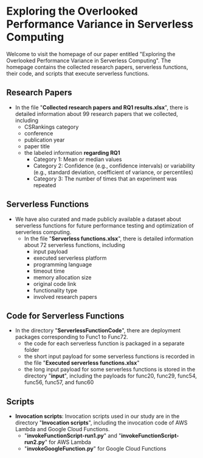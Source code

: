 # Exploring the Overlooked Performance Variance in Serverless Computing

Welcome to visit the homepage of our paper entitled "Exploring the Overlooked Performance Variance in Serverless Computing". The homepage contains the collected research papers, serverless functions, their code, and scripts that execute serverless functions.


## Research Papers

* In the file "**Collected research papers and RQ1 results.xlsx**", there is detailed information about 99 research papers that we collected, including
  - CSRankings category
  - conference
  - publication year
  - paper title 
  - the labeled information **regarding RQ1**
    - Category 1: Mean or median values
    - Category 2: Confidence (e.g., confidence intervals) or variability (e.g., standard deviation, coefficient of variance, or percentiles)
    - Category 3: The number of times that an experiment was repeated


## Serverless Functions

* We have also curated and made publicly available a dataset about serverless functions for future performance testing and optimization of serverless computing.
  - In the file "**Serverless functions.xlsx**", there is detailed information about 72 serverless functions, including
    - input payload
    - executed serverless platform
    - programming language
    - timeout time
    - memory allocation size
    - original code link
    - functionality type
    - involved research papers


## Code for Serverless Functions

* In the directory "**ServerlessFunctionCode**", there are deployment packages corresponding to Func1 to Func72. 
  - the code for each serverless function is packaged in a separate folder
  - the short input payload for some serverless functions is recorded in the file "**Executed serverless functions.xlsx**"
  - the long input payload for some serverless functions is stored in the directory "**input**", including the payloads for func20, func29, func54, func56, func57, and func60


## Scripts

* **Invocation scripts**: Invocation scripts used in our study are in the directory "**Invocation scripts**", including the invocation code of AWS Lambda and Google Cloud Functions.
  - "**invokeFunctionScript-run1.py**" and "**invokeFunctionScript-run2.py**" for AWS Lambda
  - "**invokeGoogleFunction.py**" for Google Cloud Functions
